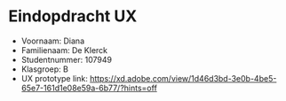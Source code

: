 # Eindopdracht UX

- Voornaam: Diana
- Familienaam: De Klerck
- Studentnummer: 107949 
- Klasgroep: B
- UX prototype link: https://xd.adobe.com/view/1d46d3bd-3e0b-4be5-65e7-161d1e08e59a-6b77/?hints=off
